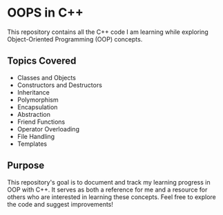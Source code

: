 ﻿# OOPS in C++
This repository contains all the C++ code I am learning while exploring Object-Oriented Programming (OOP) concepts.

## Topics Covered
- Classes and Objects
- Constructors and Destructors
- Inheritance
- Polymorphism
- Encapsulation
- Abstraction
- Friend Functions
- Operator Overloading
- File Handling
- Templates

## Purpose
This repository's goal is to document and track my learning progress in OOP with C++. It serves as both a reference for me and a resource for others who are interested in learning these concepts.
Feel free to explore the code and suggest improvements!
